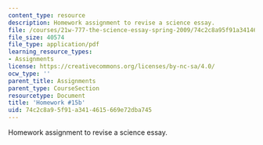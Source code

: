 ```yaml
---
content_type: resource
description: Homework assignment to revise a science essay.
file: /courses/21w-777-the-science-essay-spring-2009/74c2c8a95f91a3414615669e72dba745_MIT21W_777s09_assn14_hw15essay4.pdf
file_size: 40574
file_type: application/pdf
learning_resource_types:
- Assignments
license: https://creativecommons.org/licenses/by-nc-sa/4.0/
ocw_type: ''
parent_title: Assignments
parent_type: CourseSection
resourcetype: Document
title: 'Homework #15b'
uid: 74c2c8a9-5f91-a341-4615-669e72dba745
---
```

Homework assignment to revise a science essay.